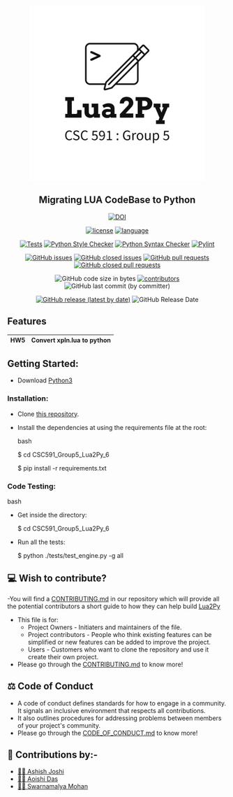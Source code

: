 <p align="center">
  <img width="400" height="400" src="https://github.com/Aoishi28/CSC591_Group5_Lua2Py/blob/main/etc/img/logo.png">
</p>

<div align="center"> 
  
## Migrating LUA CodeBase to Python

[![DOI](https://zenodo.org/badge/607436756.svg)](https://zenodo.org/badge/latestdoi/607436756)


[![license](https://img.shields.io/github/license/Aoishi28/CSC591_Group5_Lua2Py_6?style=plastic)](https://github.com/Aoishi28/CSC591_Group5_Lua2Py_6/blob/main/LICENSE.md)
[![language](https://img.shields.io/github/languages/top/Aoishi28/CSC591_Group5_Lua2Py_6)](https://github.com/Aoishi28/CSC591_Group5_Lua2Py_6/search?l=python)<br/>
 
[![Tests](https://github.com/Aoishi28/CSC591_Group5_Lua2Py_6/actions/workflows/test.yaml/badge.svg)](https://github.com/Aoishi28/CSC591_Group5_Lua2Py_6/actions/workflows/test.yaml)
[![Python Style Checker](https://github.com/Aoishi28/CSC591_Group5_Lua2Py_6/actions/workflows/python_style_checker.yml/badge.svg)](https://github.com/Aoishi28/CSC591_Group5_Lua2Py_6/actions/workflows/python_style_checker.yml)
[![Python Syntax Checker](https://github.com/Aoishi28/CSC591_Group5_Lua2Py_6/actions/workflows/python_syntax_checker.yml/badge.svg)](https://github.comAoishi28/CSC591_Group5_Lua2Py_6/actions/workflows/python_syntax_checker.yml)
[![Pylint](https://github.com/Aoishi28/CSC591_Group5_Lua2Py_6/actions/workflows/pylint.yaml/badge.svg)](https://github.com/Aoishi28/CSC591_Group5_Lua2Py_6/actions/workflows/pylint.yaml)

[![GitHub issues](https://img.shields.io/github/issues-raw/Aoishi28/CSC591_Group5_Lua2Py_6?style=plastic)](https://github.com/Aoishi28/CSC591_Group5_Lua2Py_6/issues)
[![GitHub closed issues](https://img.shields.io/github/issues-closed-raw/Aoishi28/CSC591_Group5_Lua2Py_6?style=plastic)](https://github.com/Aoishi28/CSC591_Group5_Lua2Py_6/issues?q=is%3Aissue+is%3Aclosed)
[![GitHub pull requests](https://img.shields.io/github/issues-pr-raw/Aoishi28/CSC591_Group5_Lua2Py_6?style=plastic)](https://github.com/Aoishi28/CSC591_Group5_Lua2Py_6/pulls)
[![GitHub closed pull requests](https://img.shields.io/github/issues-pr-closed-raw/Aoishi28/CSC591_Group5_Lua2Py_6?style=plastic)](https://github.com/swarnamalyamohan/Aoishi28/CSC591_Group5_Lua2Py_6/pulls?q=is%3Apr+is%3Aclosed)<br/>

![GitHub code size in bytes](https://img.shields.io/github/languages/code-size/Aoishi28/CSC591_Group5_Lua2Py_6?style=plastic)
[![contributors](https://img.shields.io/github/contributors/Aoishi28/CSC591_Group5_Lua2Py_6)](https://github.com/Aoishi28/CSC591_Group5_Lua2Py_6/graphs/contributors?style=plastic)
![GitHub last commit (by committer)](https://img.shields.io/github/last-commit/Aoishi28/CSC591_Group5_Lua2Py_6?style=plastic)<br/>

[![GitHub release (latest by date)](https://img.shields.io/github/v/release/Aoishi28/CSC591_Group5_Lua2Py_6)](https://github.com/Aoishi28/CSC591_Group5_Lua2Py_6/releases/tag/v1.0.1)
![GitHub Release Date](https://img.shields.io/github/release-date/Aoishi28/CSC591_Group5_Lua2Py_6?style=plastic)<br/>
</div>

##  Features
| HW5 | Convert xpln.lua to python |
|-----|:--------------------------:|

## Getting Started:

- Download [Python3](https://www.python.org/downloads/) 

### Installation:
    
   

  - Clone [this repository](https://github.com/Aoishi28/CSC591_Group5_Lua2Py_6).

  - Install the dependencies at using the requirements file at the root:
    
    bash
    
    $ cd CSC591_Group5_Lua2Py_6
    
    $ pip install -r requirements.txt
    

### Code Testing:
  bash     
  - Get inside the directory:
        
    $ cd CSC591_Group5_Lua2Py_6
   
  - Run all the tests:
  
    $ python ./tests/test_engine.py -g all
    


## 💻 Wish to contribute?
-You will find a [CONTRIBUTING.md](https://github.com/Aoishi28/CSC591_Group5_Lua2Py_6/blob/main/CONTRIBUTING.md) in our repository which will provide all the potential contributors a short guide to how they can help build [Lua2Py](https://github.com/Aoishi28/CSC591_Group5_Lua2Py_4)
- This file is for:
  - Project Owners - Initiaters and maintainers of the file.
  - Project contributors - People who think existing features can be simplified or new features can be added to improve the project.
  - Users - Customers who want to clone the repository and use it create their own project.
- Please go through the [CONTRIBUTING.md](https://github.com/Aoishi28/CSC591_Group5_Lua2Py_6/blob/main/CONTRIBUTING.md) to know more!

## ⚖️ Code of Conduct
- A code of conduct defines standards for how to engage in a community. It signals an inclusive environment that respects all contributions. 
- It also outlines procedures for addressing problems between members of your project's community.
- Please go through the [CODE_OF_CONDUCT.md](https://github.com/Aoishi28/CSC591_Group5_Lua2Py_6/blob/main/CODE_OF_CONDUCT.md) to know more!




## 🤝 Contributions by:-
- [👨‍💻 Ashish Joshi](https://github.com/ashishjoshi2605)
- [👩‍💻 Aoishi Das](https://github.com/Aoishi28)
- [👩‍💻 Swarnamalya Mohan](https://github.com/swarnamalyamohan)
